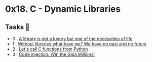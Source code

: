 # 0x18. C - Dynamic Libraries

## Tasks 📃
  - 0 . [A library is not a luxury but one of the necessities of life](https://github.com/dagemtsehay1/alx-low_level_programming/blob/main/0x18-dynamic_libraries/libdynamic.so)
  - 1 . [Without libraries what have we? We have no past and no future](https://github.com/dagemtsehay1/alx-low_level_programming/blob/main/0x18-dynamic_libraries/1-create_dynamic_lib.sh)
  - 2 . [Let's call C functions from Python ](https://github.com/dagemtsehay1/alx-low_level_programming/blob/main/0x18-dynamic_libraries/100-operations.so)
  - 3 . [Code injection: Win the Giga Millions! ](https://github.com/dagemtsehay1/alx-low_level_programming/blob/main/0x18-dynamic_libraries/101-make_me_win.sh)
